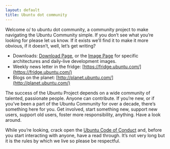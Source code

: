 ```yaml
---
layout: default
title: Ubuntu dot community
---
```


Welcome o/ to ubuntu dot community, a community project to make navigating the Ubuntu Community simple. If you don’t see what you’re looking for please let us know. If it exists we’ll find it to make it more obvious, if it doesn’t, well, let’s get writing? 

*   Downloads: [Download Page](https://www.ubuntu.com/download), or the [Image Page](http://cdimage.ubuntu.com/) for specific architectures and daily-live development images.
*   Weekly news letter in the fridge: [https://fridge.ubuntu.com/](https://fridge.ubuntu.com/)
*   Blogs on the planet: [http://planet.ubuntu.com/](http://planet.ubuntu.com/)

The success of the Ubuntu Project depends on a wide community of talented, passionate people. Anyone can contribute. If you’re new, or if you’ve been a part of the Ubuntu Community for over a decade, there’s something here for you. Get involved, start something new, support new users, support old users, foster more responsibility, anything. Have a look around. 

While you’re looking, crack open the [Ubuntu Code of Conduct](https://www.ubuntu.com/about/about-ubuntu/conduct) and, before you start interacting with anyone, have a read through. It’s not very long but it is the rules by which we live so please be respectful. 